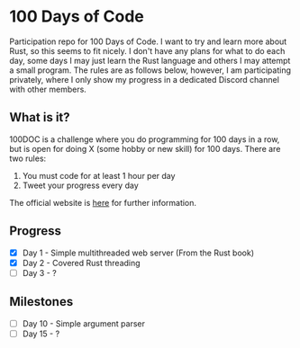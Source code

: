 # 100 Days of Code
Participation repo for 100 Days of Code. I want to try and learn more about Rust, so this seems to fit nicely. I don't have any plans for what to do each day, some days I may just learn the Rust language and others I may attempt a small program. The rules are as follows below, however, I am participating privately, where I only show my progress in a dedicated Discord channel with other members.

## What is it?
100DOC is a challenge where you do programming for 100 days in a row, but is open for doing X (some hobby or new skill) for 100 days. There are two rules:
1. You must code for at least 1 hour per day
2. Tweet your progress every day

The official website is [here](https://www.100daysofcode.com/) for further information.

## Progress 
- [x] Day 1 - Simple multithreaded web server (From the Rust book)
- [x] Day 2 - Covered Rust threading
- [ ] Day 3 - ?

## Milestones
- [ ] Day 10 - Simple argument parser
- [ ] Day 15 - ?
